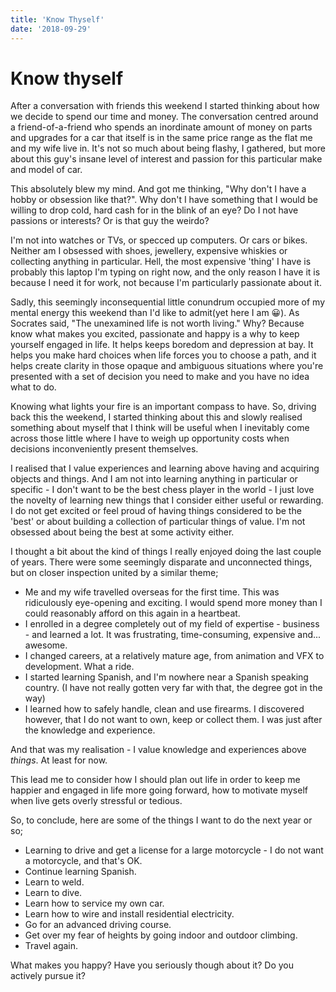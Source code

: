 ```yaml
---
title: 'Know Thyself'
date: '2018-09-29'
---
```


# Know thyself

After a conversation with friends this weekend I started thinking about how we decide to spend our time and money. The conversation centred around a friend-of-a-friend who spends an inordinate amount of money on parts and upgrades for a car that itself is in the same price range as the flat me and my wife live in. It's not so much about being flashy, I gathered, but more about this guy's insane level of interest and passion for this particular make and model of car.

This absolutely blew my mind. And got me thinking, "Why don't I have a hobby or obsession like that?". Why don't I have something that I would be willing to drop cold, hard cash for in the blink of an eye? Do I not have passions or interests? Or is that guy the weirdo?

I'm not into watches or TVs, or specced up computers. Or cars or bikes. Neither am I obsessed with shoes, jewellery, expensive whiskies or collecting anything in particular. Hell, the most expensive 'thing' I have is probably this laptop I'm typing on right now, and the only reason I have it is because I need it for work, not because I'm particularly passionate about it.

Sadly, this seemingly inconsequential little conundrum occupied more of my mental energy this weekend than I'd like to admit(yet here I am 😀). As Socrates said, "The unexamined life is not worth living." Why? Because know what makes you excited, passionate and happy is a why to keep yourself engaged in life. It helps keeps boredom and depression at bay. It helps you make hard choices when life forces you to choose a path, and it helps create clarity in those opaque and ambiguous situations where you're presented with a set of decision you need to make and you have no idea what to do.

Knowing what lights your fire is an important compass to have. So, driving back this the weekend, I started thinking about this and slowly realised something about myself that I think will be useful when I inevitably come across those little where I have to weigh up opportunity costs when decisions inconveniently present themselves.

I realised that I value experiences and learning above having and acquiring objects and things. And I am not into learning anything in particular or specific - I don't want to be the best chess player in the world - I just love the novelty of learning new things that I consider either useful or rewarding. I do not get excited or feel proud of having things considered to be the 'best' or about building a collection of particular things of value. I'm not obsessed about being the best at some activity either.

I thought a bit about the kind of things I really enjoyed doing the last couple of years. There were some seemingly disparate and unconnected things, but on closer inspection united by a similar theme;

- Me and my wife travelled overseas for the first time. This was ridiculously eye-opening and exciting. I would spend more money than I could reasonably afford on this again in a heartbeat.
- I enrolled in a degree completely out of my field of expertise - business - and learned a lot. It was frustrating, time-consuming, expensive and... awesome.
- I changed careers, at a relatively mature age, from animation and VFX to development. What a ride.
- I started learning Spanish, and I'm nowhere near a Spanish speaking country. (I have not really gotten very far with that, the degree got in the way)
- I learned how to safely handle, clean and use firearms. I discovered however, that I do not want to own, keep or collect them. I was just after the knowledge and experience.

And that was my realisation - I value knowledge and experiences above _things_. At least for now.

This lead me to consider how I should plan out life in order to keep me happier and engaged in life more going forward, how to motivate myself when live gets overly stressful or tedious.

So, to conclude, here are some of the things I want to do the next year or so;

- Learning to drive and get a license for a large motorcycle - I do not want a motorcycle, and that's OK.
- Continue learning Spanish.
- Learn to weld.
- Learn to dive.
- Learn how to service my own car.
- Learn how to wire and install residential electricity.
- Go for an advanced driving course.
- Get over my fear of heights by going indoor and outdoor climbing.
- Travel again.

What makes you happy? Have you seriously though about it? Do you actively pursue it?
